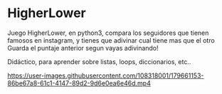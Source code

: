 # HigherLower
Juego HigherLower, en python3, compara los seguidores que tienen famosos en instagram, y tienes que adivinar cual tiene mas que el otro
Guarda el puntaje anterior segun vayas adivinando!

Didáctico, para aprender sobre listas, loops, diccionarios, etc..




https://user-images.githubusercontent.com/108318001/179661153-86be67a8-61c1-4147-89d2-9d6e0ea6e46d.mp4

